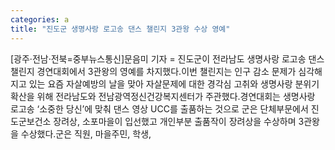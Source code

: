 ```yaml
---
categories: a
title: "진도군 생명사랑 로고송 댄스 챌린지 3관왕 수상 영예"
---
```

[광주·전남·전북=중부뉴스통신]문음미 기자 = 진도군이 전라남도 생명사랑 로고송 댄스 챌린지 경연대회에서 3관왕의 영예를 차지했다.이번 챌린지는 인구 감소 문제가 심각해지고 있는 요즘 자살예방의 날을 맞아 자살문제에 대한 경각심 고취와 생명사랑 분위기 확산을 위해 전라남도와 전남광역정신건강복지센터가 주관했다.경연대회는 생명사랑 로고송 ‘소중한 당신’에 맞춰 댄스 영상 UCC를 출품하는 것으로 군은 단체부문에서 진도군보건소 장려상, 소포마을이 입선했고 개인부분 출품작이 장려상을 수상하며 3관왕을 수상했다.군은 직원, 마을주민, 학생,